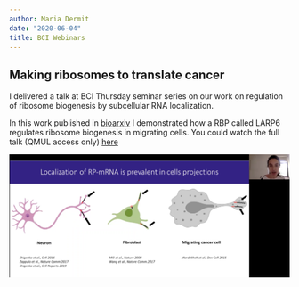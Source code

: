 ```yaml
---
author: Maria Dermit
date: "2020-06-04"
title: BCI Webinars 
---
```


##  Making ribosomes to translate cancer

I delivered a talk at BCI Thursday seminar series on our work on regulation of ribosome biogenesis by subcellular RNA localization.

In this work published in [bioarxiv](https://www.biorxiv.org/content/10.1101/829739v2) I demonstrated how a RBP called LARP6  regulates  ribosome biogenesis in migrating cells. You could watch the full talk (QMUL access only) [here](https://bcinet.qmcr.qmul.ac.uk/thursday-seminar-series-webinar-archive/)

![image](https://raw.githubusercontent.com/demar01/blog/master/static/img/BCItalk.png)
